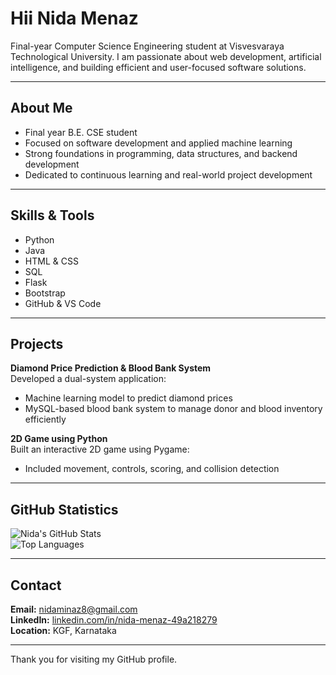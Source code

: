 # Hii Nida Menaz

Final-year Computer Science Engineering student at Visvesvaraya Technological University. I am passionate about web development, artificial intelligence, and building efficient and user-focused software solutions.

---

## About Me

- Final year B.E. CSE student
- Focused on software development and applied machine learning
- Strong foundations in programming, data structures, and backend development
- Dedicated to continuous learning and real-world project development

---

## Skills & Tools

- Python
- Java
- HTML & CSS
- SQL
- Flask
- Bootstrap
- GitHub & VS Code

---

## Projects

**Diamond Price Prediction & Blood Bank System**  
Developed a dual-system application:
- Machine learning model to predict diamond prices
- MySQL-based blood bank system to manage donor and blood inventory efficiently

**2D Game using Python**  
Built an interactive 2D game using Pygame:
- Included movement, controls, scoring, and collision detection

---

## GitHub Statistics

![Nida's GitHub Stats](https://github-readme-stats.vercel.app/api?username=Nidaminaz&show_icons=true&theme=default)  
![Top Languages](https://github-readme-stats.vercel.app/api/top-langs/?username=Nidaminaz&layout=compact&theme=default)

---

## Contact

**Email:** [nidaminaz8@gmail.com](mailto:nidaminaz8@gmail.com)  
**LinkedIn:** [linkedin.com/in/nida-menaz-49a218279](https://linkedin.com/in/nida-menaz-49a218279)  
**Location:** KGF, Karnataka

---

Thank you for visiting my GitHub profile.
